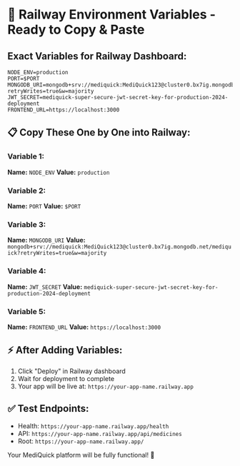 # 🚀 Railway Environment Variables - Ready to Copy & Paste

## Exact Variables for Railway Dashboard:

```env
NODE_ENV=production
PORT=$PORT
MONGODB_URI=mongodb+srv://mediquick:MediQuick123@cluster0.bx7ig.mongodb.net/mediquick?retryWrites=true&w=majority
JWT_SECRET=mediquick-super-secure-jwt-secret-key-for-production-2024-deployment
FRONTEND_URL=https://localhost:3000
```

## 📋 Copy These One by One into Railway:

### Variable 1:
**Name:** `NODE_ENV`
**Value:** `production`

### Variable 2:
**Name:** `PORT` 
**Value:** `$PORT`

### Variable 3:
**Name:** `MONGODB_URI`
**Value:** `mongodb+srv://mediquick:MediQuick123@cluster0.bx7ig.mongodb.net/mediquick?retryWrites=true&w=majority`

### Variable 4:
**Name:** `JWT_SECRET`
**Value:** `mediquick-super-secure-jwt-secret-key-for-production-2024-deployment`

### Variable 5:
**Name:** `FRONTEND_URL`
**Value:** `https://localhost:3000`

## ⚡ After Adding Variables:

1. Click "Deploy" in Railway dashboard
2. Wait for deployment to complete
3. Your app will be live at: `https://your-app-name.railway.app`

## ✅ Test Endpoints:

- Health: `https://your-app-name.railway.app/health`
- API: `https://your-app-name.railway.app/api/medicines`
- Root: `https://your-app-name.railway.app/`

Your MediQuick platform will be fully functional! 🎉
